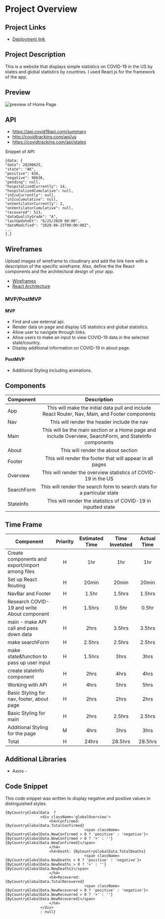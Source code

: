 # Project Overview

## Project Links

- [Deployment link](https://covid-tracker-koo.netlify.app/)

## Project Description

This is a website that displays simple statistics on COVID-19 in the US by states and global statistics by countries.
I used React.js for the framework of the app.

## Preview
![preview of Home Page](https://i.imgur.com/JZiAVot.png&s=200)

## API

- https://api.covid19api.com/summary
- http://covidtracking.com/api/us
- https://covidtracking.com/api/states

Snippet of API:
```
{data: {
"date": 20200625,
"state": "AK",
"positive": 816,
"negative": 98636,
"pending": null,
"hospitalizedCurrently": 14,
"hospitalizedCumulative": null,
"inIcuCurrently": null,
"inIcuCumulative": null,
"onVentilatorCurrently": 2,
"onVentilatorCumulative": null,
"recovered": 513,
"dataQualityGrade": "A",
"lastUpdateEt": "6/25/2020 00:00",
"dateModified": "2020-06-25T00:00:00Z",
...
},}
```


## Wireframes

Upload images of wireframe to cloudinary and add the link here with a description of the specific wireframe. Also, define the the React components and the architectural design of your app.

- [Wireframes](https://www.figma.com/file/mxErMgMKl56Hn3laXCMwty/COVID-19-design?node-id=0%3A1)
- [React Architecture](https://www.figma.com/file/xaMLzFv4FNGUxbAU4Az9cV/React-Architecture?node-id=0%3A1)


### MVP/PostMVP

#### MVP
- Find and use external api.
- Render data on page and display US statistics and global statistics. 
- Allow user to navigate through links.
- Allow users to make an input to view COVID-19 data in the selected state/country.
- Display additional information on COVID-19 in about page.

#### PostMVP

- Additional Styling including animations.

## Components

| Component | Description | 
| --- | :---: |  
| App | This will make the initial data pull and include React Router, Nav, Main, and Footer components| 
| Nav | This will render the header include the nav | 
| Main | This will be the main section or a Home page and include Overview, SearchForm, and StateInfo components| 
| About | This will render the about section | 
| Footer | This will render the footer that will appear in all pages | 
| Overview | This will render the overview statistics of COVID-19 in the US | 
| SearchForm | This will render the search form to search stats for a particular state | 
| StateInfo | This will render the statistics of COVID-19 in inputted state | 


## Time Frame

| Component | Priority | Estimated Time | Time Invetsted | Actual Time |
| --- | :---: |  :---: | :---: | :---: |
| Create components and export/import among files| H | 1hr| 1hr | 1hr |
| Set up React Routing | H | 20min| 20min | 20min |
| NavBar and Footer | H | 1.5hr| 1.5hrs | 1.5hrs |
| Research COVID-19 and write About component | H | 1.5hrs| 0.5hr | 0.5hr |
| main - make API call and pass down data | H | 2hrs| 3.5hrs | 3.5hrs |
| make searchForm | H | 2.5hrs| 2.5hrs | 2.5hrs |
| make state&function to pass up user input | H | 1.5hrs| 3hrs | 3hrs |
| create stateInfo component | H | 2hrs| 4hrs | 4hrs |
| Working with API | H | 4hrs| 5hrs | 5hrs |
| Basic Styling for nav, footer, about page | H | 2hrs| 2hrs | 2hrs |
| Basic Styling for main | H | 2hrs| 2.5hrs | 2.5hrs |
| Additional Styling for the page | M | 4hrs| 3hrs | 3hrs |
| Total | H | 24hrs| 28.5hrs| 28.5hrs|

## Additional Libraries
- Axios - 

## Code Snippet
This code snippet was written to display negative and positive values in distinguished styles.

```
{ByCountryGlobalData  ?
                <div className='globalOverview'>
                    <h4>Confirmed: {ByCountryGlobalData.TotalConfirmed}
                                    <span className={ByCountryGlobalData.NewConfirmed > 0 ? 'positive' : 'negative'}> {ByCountryGlobalData.NewConfirmed > 0 ? '+' : ''}{ByCountryGlobalData.NewConfirmed}</span>
                    </h4>
                    <h4>Death: {ByCountryGlobalData.TotalDeaths}
                                    <span className={ByCountryGlobalData.NewDeaths > 0 ? 'positive' : 'negative'}> {ByCountryGlobalData.NewDeaths > 0 ? '+' : ''}{ByCountryGlobalData.NewDeaths}</span>
                    </h4>
                    <h4>Recovered: {ByCountryGlobalData.TotalRecovered}
                                    <span className={ByCountryGlobalData.NewRecovered > 0 ? 'positive' : 'negative'}> {ByCountryGlobalData.NewRecovered > 0 ? '+' : ''}{ByCountryGlobalData.NewRecovered}</span>
                    </h4>
                </div>
                : null}
```
